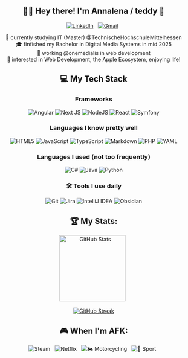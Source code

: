 <div align="center">

## ✌🏻 Hey there! I'm Annalena / teddy 🧸

[![LinkedIn](https://img.shields.io/badge/linkedin-%230077B5.svg?style=for-the-badge&logo=linkedin&logoColor=white)](https://www.linkedin.com/in/annalena-s-15ab09315/) &nbsp;
[![Gmail](https://img.shields.io/badge/Gmail-D14836?style=for-the-badge&logo=gmail&logoColor=white)](mailto:a.schaefer@gmail.com?subject=Hello%20Annalena,%20From%20Github) &nbsp;

</div>

<p align="center">
🌱 currently studying IT (Master) @TechnischeHochschuleMittelhessen <br>
🎓 finfished my Bachelor in Digital Media Systems in mid 2025 <br>
💼 working @onemedialis in web development <br>
👀 interested in Web Development, the Apple Ecosystem, enjoying life!
</p>

<div align="center">

## 💻 My Tech Stack

### Frameworks

![Angular](https://img.shields.io/badge/angular-%23DD0031.svg?style=for-the-badge&logo=angular&logoColor=white)
![Next JS](https://img.shields.io/badge/Next-black?style=for-the-badge&logo=next.js&logoColor=white)
![NodeJS](https://img.shields.io/badge/node.js-6DA55F?style=for-the-badge&logo=node.js&logoColor=white)
![React](https://img.shields.io/badge/react-%2320232a.svg?style=for-the-badge&logo=react&logoColor=%2361DAFB)
![Symfony](https://img.shields.io/badge/symfony-%23000000.svg?style=for-the-badge&logo=symfony&logoColor=white)

### Languages I know pretty well

![HTML5](https://img.shields.io/badge/html5-%23E34F26.svg?style=for-the-badge&logo=html5&logoColor=white)
![JavaScript](https://img.shields.io/badge/javascript-%23323330.svg?style=for-the-badge&logo=javascript&logoColor=%23F7DF1E)
![TypeScript](https://img.shields.io/badge/typescript-%23007ACC.svg?style=for-the-badge&logo=typescript&logoColor=white)
![Markdown](https://img.shields.io/badge/markdown-%23000000.svg?style=for-the-badge&logo=markdown&logoColor=white)
![PHP](https://img.shields.io/badge/php-%23777BB4.svg?style=for-the-badge&logo=php&logoColor=white)
![YAML](https://img.shields.io/badge/yaml-%23ffffff.svg?style=for-the-badge&logo=yaml&logoColor=151515)

### Languages I used (not too frequently)

![C#](https://img.shields.io/badge/c%23-%23239120.svg?style=for-the-badge&logo=csharp&logoColor=white)
![Java](https://img.shields.io/badge/java-%23ED8B00.svg?style=for-the-badge&logo=openjdk&logoColor=white)
![Python](https://img.shields.io/badge/python-3670A0?style=for-the-badge&logo=python&logoColor=ffdd54)

### 🛠️ Tools I use daily

![Git](https://img.shields.io/badge/git-%23F05033.svg?style=for-the-badge&logo=git&logoColor=white)
![Jira](https://img.shields.io/badge/jira-%230A0FFF.svg?style=for-the-badge&logo=jira&logoColor=white)
![IntelliJ IDEA](https://img.shields.io/badge/IntelliJIDEA-000000.svg?style=for-the-badge&logo=intellij-idea&logoColor=white)
![Obsidian](https://img.shields.io/badge/Obsidian-483699?style=for-the-badge&logo=obsidian&logoColor=white)

## 🏆 My Stats:

<p>
    <img height=175 alt="GitHub Stats" src="https://github-readme-stats.vercel.app/api?username=sirteddi&show_icons=true&count_private=true&theme=nightowl" />&nbsp;&nbsp;
</p>

[![GitHub Streak](https://github-readme-streak-stats.herokuapp.com/?user=sirteddi&theme=nightowl)](https://git.io/streak-stats)

## 🎮 When I'm AFK:

![Steam](https://img.shields.io/badge/steam-%23000000.svg?style=for-the-badge&logo=steam&logoColor=white) &nbsp;
![Netflix](https://img.shields.io/badge/Netflix-E50914?style=for-the-badge&logo=netflix&logoColor=white) &nbsp;
![🏍️ Motorcycling](https://img.shields.io/badge/%F0%9F%8F%8D%EF%B8%8F%20Motorcycling-%23FF8800.svg?style=for-the-badge) &nbsp;
![👟 Sport](https://img.shields.io/badge/%E2%9A%BD%20Sport-%2300AAFF.svg?style=for-the-badge) &nbsp;
</div>
